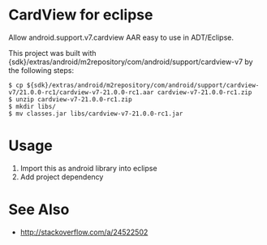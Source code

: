 CardView for eclipse
====================

Allow android.support.v7.cardview AAR easy to use in ADT/Eclipse.

This project was built with {sdk}/extras/android/m2repository/com/android/support/cardview-v7 by the following steps:

```
$ cp ${sdk}/extras/android/m2repository/com/android/support/cardview-v7/21.0.0-rc1/cardview-v7-21.0.0-rc1.aar cardview-v7-21.0.0-rc1.zip
$ unzip cardview-v7-21.0.0-rc1.zip
$ mkdir libs/
$ mv classes.jar libs/cardview-v7-21.0.0-rc1.jar
```

Usage
=====

1. Import this as android library into eclipse
2. Add project dependency

See Also
========

* http://stackoverflow.com/a/24522502
